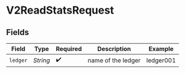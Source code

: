 # V2ReadStatsRequest


## Fields

| Field              | Type               | Required           | Description        | Example            |
| ------------------ | ------------------ | ------------------ | ------------------ | ------------------ |
| `ledger`           | *String*           | :heavy_check_mark: | name of the ledger | ledger001          |